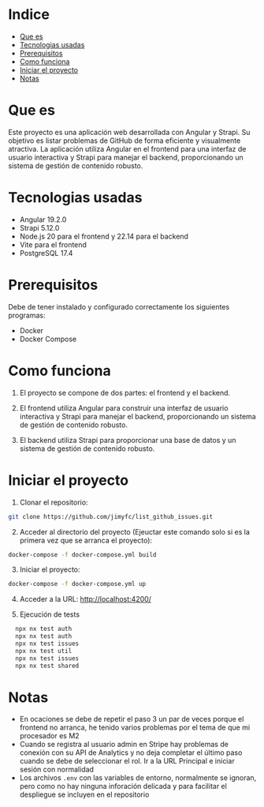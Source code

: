 # Indice

* [Que es](#que-es)
* [Tecnologias usadas](#tecnologias-usadas)
* [Prerequisitos](#prerequisitos)
* [Como funciona](#como-funciona)
* [Iniciar el proyecto](#iniciar-el-proyecto)
* [Notas](#notas)

# Que es
Este proyecto es una aplicación web desarrollada con Angular y Strapi. Su objetivo es listar problemas de GitHub de forma eficiente y visualmente atractiva. La aplicación utiliza Angular en el frontend para una interfaz de usuario interactiva y Strapi para manejar el backend, proporcionando un sistema de gestión de contenido robusto.

# Tecnologias usadas

* Angular 19.2.0
* Strapi 5.12.0
* Node.js 20 para el frontend y 22.14 para el backend
* Vite para el frontend
* PostgreSQL 17.4 

# Prerequisitos

Debe de tener instalado y configurado correctamente los siguientes programas:
* Docker
* Docker Compose 

# Como funciona

1. El proyecto se compone de dos partes: el frontend y el backend.

2. El frontend utiliza Angular para construir una interfaz de usuario interactiva y Strapi para manejar el backend, proporcionando un sistema de gestión de contenido robusto.

3. El backend utiliza Strapi para proporcionar una base de datos y un sistema de gestión de contenido robusto.

# Iniciar el proyecto

1. Clonar el repositorio:
```bash
git clone https://github.com/jimyfc/list_github_issues.git
```

2. Acceder al directorio del proyecto (Ejeuctar este comando solo si es la primera vez que se arranca el proyecto):
```bash
docker-compose -f docker-compose.yml build
```

3. Iniciar el proyecto:
```bash
docker-compose -f docker-compose.yml up
```

4. Acceder a la URL: [http://localhost:4200/](http://localhost:4200/) 

5. Ejecución de tests
```bash
  npx nx test auth
  npx nx test auth
  npx nx test issues
  npx nx test util
  npx nx test issues
  npx nx test shared
```

# Notas
- En ocaciones se debe de repetir el paso 3 un par de veces porque el frontend no arranca, he tenido varios problemas por el tema de que mi procesador es M2 
- Cuando se registra al usuario admin en Stripe hay problemas de conexión con su API de Analytics y no deja completar el último paso cuando se debe de seleccionar el rol. Ir a la URL Principal e iniciar sesión con normalidad
- Los archivos `.env` con las variables de entorno, normalmente se ignoran, pero como no hay ninguna inforación delicada y para facilitar el despliegue se incluyen en el repositorio